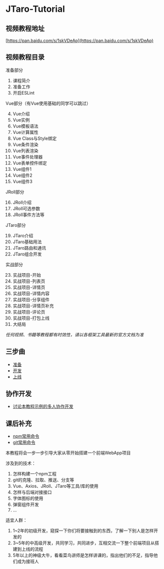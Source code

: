 # JTaro-Tutorial

## 视频教程地址

[https://pan.baidu.com/s/1skVDeAp](https://pan.baidu.com/s/1skVDeAp)

## 视频教程目录

准备部分

1. 课程简介
2. 准备工作
3. 开启ESLint

Vue部分（有Vue使用基础的同学可以跳过）

4. Vue介绍
5. Vue实例
6. Vue模板语法
7. Vue计算属性
8. Vue Class与Style绑定
9. Vue条件渲染
10. Vue列表渲染
11. Vue事件处理器
12. Vue表单控件绑定
13. Vue组件1
14. Vue组件2
15. Vue组件3

JRoll部分

16. JRoll介绍
17. JRoll可选参数
18. JRoll事件方法等

JTaro部分

19. JTaro介绍
20. JTaro基础用法
21. JTaro路由和通讯
22. JTaro组合开发

实战部分

23. 实战项目-开始
24. 实战项目-列表页
25. 实战项目-详情页
26. 实战项目-详情内容
27. 实战项目-分享组件
28. 实战项目-详情页补充
29. 实战项目-评论页
30. 实战项目-打包上线
31. 大结局

*任何视频、书籍等教程都有时效性，请以各框架工具最新的官方文档为准*

## 三步曲

- [准备](./doc/1-prepare.md)
- [开发](./doc/2-develop.md)
- [上线](./doc/3-production.md)

## 协作开发

- [讨论本教程示例的多人协作开发](./doc/4-collaboration.md)

## 课后补充

- [npm常用命令](./note/1-npm.md)
- [git常用命令](./note/2-git.md)

本教程将会一步一步引导大家从零开始搭建一个前端WebApp项目

涉及到的技术：

1. 怎样构建一个npm工程
2. git的克隆、拉取、推送、分支等
3. Vue、Axios、JRoll、JTaro等工具/库的使用
4. 怎样与后端对接接口
5. 字体图标的使用
6. 弹窗组件开发
7. ...

适宜人群：

1. 1~2年的初级开发，窥探一下你们将要接触到的东西，了解一下别人是怎样开发的
2. 3~5年的中高级开发，共同学习，共同进步，互相交流一下整个前端项目从搭建到上线的流程
3. 5年以上的神级大牛，看看菜鸟讲师是怎样讲课的，指出他们的不足，指导他们成为接班人
